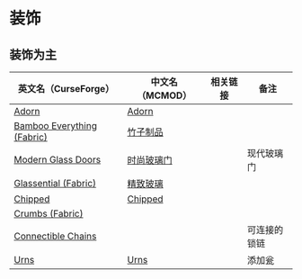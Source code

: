 # 装饰

## 装饰为主

| 英文名（CurseForge）                                                                                | 中文名（MCMOD）                                    | 相关链接 | 备注         |
| --------------------------------------------------------------------------------------------------- | -------------------------------------------------- | -------- | ------------ |
| [Adorn](https://www.curseforge.com/minecraft/mc-mods/adorn)                                         | [Adorn](https://www.mcmod.cn/class/1848.html)      |          |              |
| [Bamboo Everything (Fabric)](https://www.curseforge.com/minecraft/mc-mods/bamboo-everything-fabric) | [竹子制品](https://www.mcmod.cn/class/1819.html)   |          |              |
| [Modern Glass Doors](https://www.curseforge.com/minecraft/mc-mods/modern-glass-doors)               | [时尚玻璃门](https://www.mcmod.cn/class/1890.html) |          | 现代玻璃门   |
| [Glassential (Fabric)](https://www.curseforge.com/minecraft/mc-mods/glassential-fabric)             | [精致玻璃](https://www.mcmod.cn/class/1769.html)   |          |              |
| [Chipped](https://www.curseforge.com/minecraft/mc-mods/chipped)                                     | [Chipped](https://www.mcmod.cn/class/4726.html)    |          |              |
| [Crumbs (Fabric)](https://www.curseforge.com/minecraft/mc-mods/crumbs-fabric)                       |                                                    |          |              |
| [Connectible Chains](https://www.curseforge.com/minecraft/mc-mods/connectible-chains)               |                                                    |          | 可连接的锁链 |
| [Urns](https://www.curseforge.com/minecraft/mc-mods/urns)                                           | [Urns](https://www.mcmod.cn/class/5364.html)       |          | 添加瓮       |
